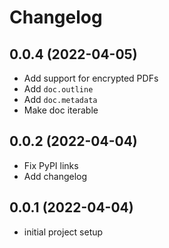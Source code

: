 # Changelog

## 0.0.4 (2022-04-05)

- Add support for encrypted PDFs
- Add `doc.outline`
- Add `doc.metadata`
- Make doc iterable

## 0.0.2 (2022-04-04)

- Fix PyPI links
- Add changelog

## 0.0.1 (2022-04-04)

- initial project setup
